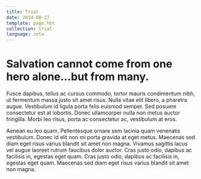 ```yaml
---
title: Trial
date: 2014-08-27
template: page.hbt
collection: trial
language: zeta
---
```


Salvation cannot come from one hero alone...but from many.
==========================================================

Fusce dapibus, tellus ac cursus commodo, tortor mauris condimentum nibh, ut fermentum massa justo sit amet risus. Nulla vitae elit libero, a pharetra augue. Vestibulum id ligula porta felis euismod semper. Sed posuere consectetur est at lobortis. Donec ullamcorper nulla non metus auctor fringilla. Morbi leo risus, porta ac consectetur ac, vestibulum at eros.

Aenean eu leo quam. Pellentesque ornare sem lacinia quam venenatis vestibulum. Donec id elit non mi porta gravida at eget metus. Maecenas sed diam eget risus varius blandit sit amet non magna. Vivamus sagittis lacus vel augue laoreet rutrum faucibus dolor auctor. Cras justo odio, dapibus ac facilisis in, egestas eget quam. Cras justo odio, dapibus ac facilisis in, egestas eget quam. Maecenas sed diam eget risus varius blandit sit amet non magna.